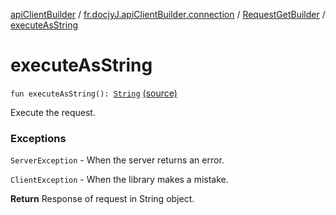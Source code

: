 [apiClientBuilder](../../index.md) / [fr.docjyJ.apiClientBuilder.connection](../index.md) / [RequestGetBuilder](index.md) / [executeAsString](./execute-as-string.md)

# executeAsString

`fun executeAsString(): `[`String`](https://kotlinlang.org/api/latest/jvm/stdlib/kotlin/-string/index.html) [(source)](https://github.com/docjyj/apiClientBuilder/tree/master/src/main/kotlin/fr/docjyJ/apiClientBuilder/connection/RequestGetBuilder.kt#L144)

Execute the request.

### Exceptions

`ServerException` - When the server returns an error.

`ClientException` - When the library makes a mistake.

**Return**
Response of request in String object.

